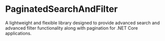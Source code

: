 # PaginatedSearchAndFilter
A lightweight and flexible library designed to provide advanced search and advanced filter functionality along with pagination for .NET Core applications.
